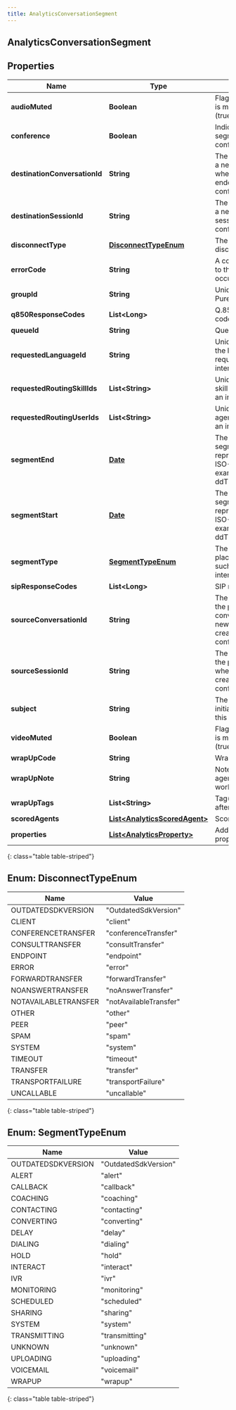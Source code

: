 ```yaml
---
title: AnalyticsConversationSegment
---
```


## AnalyticsConversationSegment

## Properties

| Name                          | Type                                                                                 | Description                                                                                                          | Notes      |
| ----------------------------- | ------------------------------------------------------------------------------------ | -------------------------------------------------------------------------------------------------------------------- | ---------- |
| **audioMuted**                | <!----><!---->**Boolean**<!---->                                                     | Flag indicating if audio is muted or not (true/false)                                                                | [optional] |
| **conference**                | <!----><!---->**Boolean**<!---->                                                     | Indicates whether the segment was a conference                                                                       | [optional] |
| **destinationConversationId** | <!----><!---->**String**<!---->                                                      | The unique identifier of a new conversation when a conversation is ended for a conference                            | [optional] |
| **destinationSessionId**      | <!----><!---->**String**<!---->                                                      | The unique identifier of a new session when a session is ended for a conference                                      | [optional] |
| **disconnectType**            | [**DisconnectTypeEnum**](#DisconnectTypeEnum)<!---->                                 | The session disconnect type                                                                                          | [optional] |
| **errorCode**                 | <!----><!---->**String**<!---->                                                      | A code corresponding to the error that occurred                                                                      | [optional] |
| **groupId**                   | <!----><!---->**String**<!---->                                                      | Unique identifier for a PureCloud group                                                                              | [optional] |
| **q850ResponseCodes**         | <!----><!---->**List&lt;Long&gt;**<!---->                                            | Q.850 response code(s)                                                                                               | [optional] |
| **queueId**                   | <!----><!---->**String**<!---->                                                      | Queue identifier                                                                                                     | [optional] |
| **requestedLanguageId**       | <!----><!---->**String**<!---->                                                      | Unique identifier for the language requested for an interaction                                                      | [optional] |
| **requestedRoutingSkillIds**  | <!----><!---->**List&lt;String&gt;**<!---->                                          | Unique identifier(s) for skill(s) requested for an interaction                                                       | [optional] |
| **requestedRoutingUserIds**   | <!----><!---->**List&lt;String&gt;**<!---->                                          | Unique identifier(s) for agent(s) requested for an interaction                                                       | [optional] |
| **segmentEnd**                | <!----><!---->[**Date**](Date.md)<!---->                                             | The end time of a segment. Date time is represented as an ISO-8601 string. For example: yyyy-MM-ddTHH:mm:ss[.mmm]Z   | [optional] |
| **segmentStart**              | <!----><!---->[**Date**](Date.md)<!---->                                             | The start time of a segment. Date time is represented as an ISO-8601 string. For example: yyyy-MM-ddTHH:mm:ss[.mmm]Z | [optional] |
| **segmentType**               | [**SegmentTypeEnum**](#SegmentTypeEnum)<!---->                                       | The activity that takes place in the segment, such as hold or interact                                               | [optional] |
| **sipResponseCodes**          | <!----><!---->**List&lt;Long&gt;**<!---->                                            | SIP response code(s)                                                                                                 | [optional] |
| **sourceConversationId**      | <!----><!---->**String**<!---->                                                      | The unique identifier of the previous conversation when a new conversation is created for a conference               | [optional] |
| **sourceSessionId**           | <!----><!---->**String**<!---->                                                      | The unique identifier of the previous session when a new session is created for a conference                         | [optional] |
| **subject**                   | <!----><!---->**String**<!---->                                                      | The subject for the initial email that started this conversation                                                     | [optional] |
| **videoMuted**                | <!----><!---->**Boolean**<!---->                                                     | Flag indicating if video is muted/paused or not (true/false)                                                         | [optional] |
| **wrapUpCode**                | <!----><!---->**String**<!---->                                                      | Wrap up code                                                                                                         | [optional] |
| **wrapUpNote**                | <!----><!---->**String**<!---->                                                      | Note entered by an agent during after-call work                                                                      | [optional] |
| **wrapUpTags**                | <!----><!---->**List&lt;String&gt;**<!---->                                          | Tag(s) assigned during after-call work                                                                               | [optional] |
| **scoredAgents**              | <!----><!---->[**List&lt;AnalyticsScoredAgent&gt;**](AnalyticsScoredAgent.md)<!----> | Scored agents                                                                                                        | [optional] |
| **properties**                | <!----><!---->[**List&lt;AnalyticsProperty&gt;**](AnalyticsProperty.md)<!---->       | Additional segment properties                                                                                        | [optional] |

{: class="table table-striped"}

<a name="DisconnectTypeEnum"></a>

## Enum: DisconnectTypeEnum

| Name                 | Value                            |
| -------------------- | -------------------------------- |
| OUTDATEDSDKVERSION   | &quot;OutdatedSdkVersion&quot;   |
| CLIENT               | &quot;client&quot;               |
| CONFERENCETRANSFER   | &quot;conferenceTransfer&quot;   |
| CONSULTTRANSFER      | &quot;consultTransfer&quot;      |
| ENDPOINT             | &quot;endpoint&quot;             |
| ERROR                | &quot;error&quot;                |
| FORWARDTRANSFER      | &quot;forwardTransfer&quot;      |
| NOANSWERTRANSFER     | &quot;noAnswerTransfer&quot;     |
| NOTAVAILABLETRANSFER | &quot;notAvailableTransfer&quot; |
| OTHER                | &quot;other&quot;                |
| PEER                 | &quot;peer&quot;                 |
| SPAM                 | &quot;spam&quot;                 |
| SYSTEM               | &quot;system&quot;               |
| TIMEOUT              | &quot;timeout&quot;              |
| TRANSFER             | &quot;transfer&quot;             |
| TRANSPORTFAILURE     | &quot;transportFailure&quot;     |
| UNCALLABLE           | &quot;uncallable&quot;           |

{: class="table table-striped"}

<a name="SegmentTypeEnum"></a>

## Enum: SegmentTypeEnum

| Name               | Value                          |
| ------------------ | ------------------------------ |
| OUTDATEDSDKVERSION | &quot;OutdatedSdkVersion&quot; |
| ALERT              | &quot;alert&quot;              |
| CALLBACK           | &quot;callback&quot;           |
| COACHING           | &quot;coaching&quot;           |
| CONTACTING         | &quot;contacting&quot;         |
| CONVERTING         | &quot;converting&quot;         |
| DELAY              | &quot;delay&quot;              |
| DIALING            | &quot;dialing&quot;            |
| HOLD               | &quot;hold&quot;               |
| INTERACT           | &quot;interact&quot;           |
| IVR                | &quot;ivr&quot;                |
| MONITORING         | &quot;monitoring&quot;         |
| SCHEDULED          | &quot;scheduled&quot;          |
| SHARING            | &quot;sharing&quot;            |
| SYSTEM             | &quot;system&quot;             |
| TRANSMITTING       | &quot;transmitting&quot;       |
| UNKNOWN            | &quot;unknown&quot;            |
| UPLOADING          | &quot;uploading&quot;          |
| VOICEMAIL          | &quot;voicemail&quot;          |
| WRAPUP             | &quot;wrapup&quot;             |

{: class="table table-striped"}
